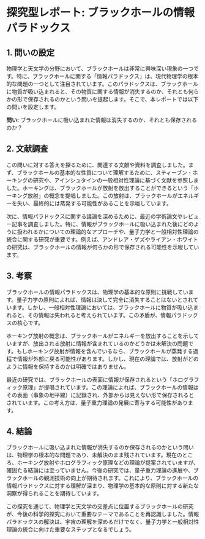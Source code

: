 # 探究型レポート: ブラックホールの情報パラドックス

## 1. 問いの設定

物理学と天文学の分野において、ブラックホールは非常に興味深い現象の一つです。特に、ブラックホールに関する「情報パラドックス」は、現代物理学の根本的な問題の一つとして注目されています。このパラドックスは、ブラックホールに物質が吸い込まれると、その物質に関する情報が消失するのか、それとも何らかの形で保存されるのかという問いを提起します。そこで、本レポートでは以下の問いを設定します。

**問い:** ブラックホールに吸い込まれた情報は消失するのか、それとも保存されるのか？

## 2. 文献調査

この問いに対する答えを探るために、関連する文献や資料を調査しました。まず、ブラックホールの基本的な性質について理解するために、スティーブン・ホーキングの研究や、アインシュタインの一般相対性理論に基づく文献を参照しました。ホーキングは、ブラックホールが放射を放出することができるという「ホーキング放射」の概念を提唱しました。この放射は、ブラックホールがエネルギーを失い、最終的には蒸発する可能性があることを示唆しています。

次に、情報パラドックスに関する議論を深めるために、最近の学術論文やレビュー記事を調査しました。特に、情報がブラックホールに吸い込まれた後にどのように扱われるかについての理論的なアプローチや、量子力学と一般相対性理論の統合に関する研究が重要です。例えば、アンドレア・ゲズやライアン・ホワイトの研究は、ブラックホールの情報が何らかの形で保存される可能性を示唆しています。

## 3. 考察

ブラックホールの情報パラドックスは、物理学の基本的な原則に挑戦しています。量子力学の原則によれば、情報は決して完全に消失することはないとされています。しかし、一般相対性理論においては、ブラックホールに物質が吸い込まれると、その情報は失われると考えられています。この矛盾が、情報パラドックスの核心です。

ホーキング放射の概念は、ブラックホールがエネルギーを放出することを示していますが、放出される放射に情報が含まれているのかどうかは未解決の問題です。もしホーキング放射が情報を含んでいるなら、ブラックホールが蒸発する過程で情報が外部に戻る可能性があります。しかし、現在の理論では、放射がどのように情報を保持するのかは明確ではありません。

最近の研究では、ブラックホールの表面に情報が保存されるという「ホログラフィック原理」が提唱されています。この理論によれば、ブラックホールの情報はその表面（事象の地平線）に記録され、外部からは見えない形で保存されるとされています。この考え方は、量子重力理論の発展に寄与する可能性があります。

## 4. 結論

ブラックホールに吸い込まれた情報が消失するのか保存されるのかという問いは、物理学の根本的な問題であり、未解決のまま残されています。現在のところ、ホーキング放射やホログラフィック原理などの理論が提案されていますが、確固たる結論には至っていません。今後の研究では、量子重力理論の進展や、ブラックホールの観測技術の向上が期待されます。これにより、ブラックホールの情報パラドックスに対する理解が深まり、物理学の基本的な原則に対する新たな洞察が得られることを期待しています。

この探究を通じて、物理学と天文学の交差点に位置するブラックホールの研究が、今後の科学的探究において重要なテーマであることを再認識しました。情報パラドックスの解決は、宇宙の理解を深めるだけでなく、量子力学と一般相対性理論の統合に向けた重要なステップとなるでしょう。